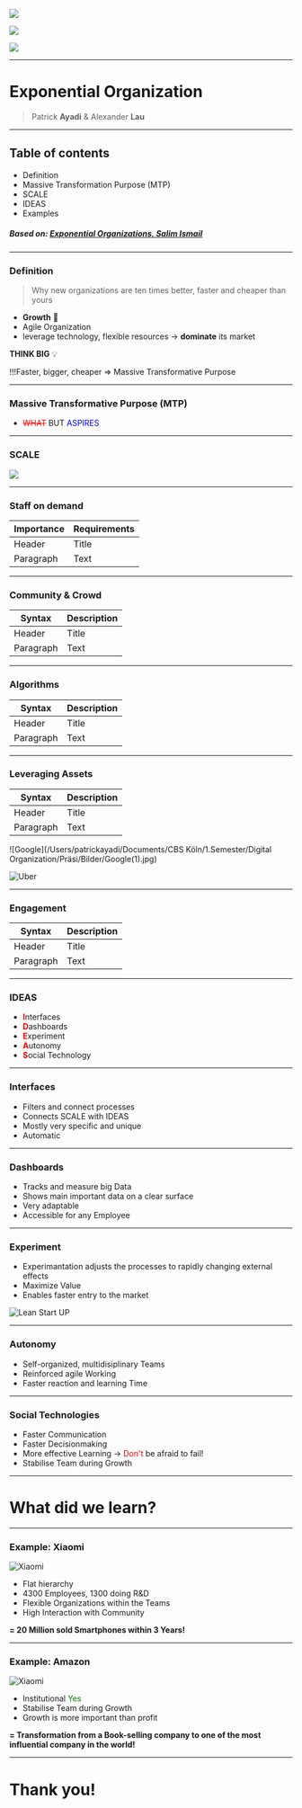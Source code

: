 ![](AirBnb.png) 

![](Uber.png) 

![](Netflix.png) 

---

# Exponential Organization
>Patrick **Ayadi** & Alexander **Lau**
---
## Table of contents
* Definition
* Massive Transformation Purpose (MTP)
* SCALE
* IDEAS
* Examples

##### Based on: [Exponential Organizations, Salim Ismail](https://www.amazon.de/Exponential-Organizations-Author-published-October/dp/B00Y4QA03S/ref=sr_1_4?crid=2US038FVFL645&dchild=1&keywords=exponential+organizations&qid=1634559116&sr=8-4)
---
### Definition
> Why new organizations are ten times better, faster and cheaper than yours
* **Growth** :rocket: 
* Agile Organization
* leverage technology, flexible resources
-> **dominate** its market

 **THINK BIG** :bulb: 

 !!!Faster, bigger, cheaper => Massive Transformative Purpose 



---
### Massive Transformative Purpose (MTP)
* <span style="color:red">~~WHAT~~</span> BUT <span style="color:blue">ASPIRES</span>


---
### SCALE
![](SCALE.png) 




---
### Staff on demand
| Importance | Requirements |
| ----------- | ----------- |
| Header | Title |
| Paragraph | Text |

---
### Community & Crowd
| Syntax | Description |
| ----------- | ----------- |
| Header | Title |
| Paragraph | Text |

---
### Algorithms
| Syntax | Description |
| ----------- | ----------- |
| Header | Title |
| Paragraph | Text |

---
### Leveraging Assets
| Syntax | Description |
| ----------- | ----------- |
| Header | Title |
| Paragraph | Text |

![Google](/Users/patrickayadi/Documents/CBS Köln/1.Semester/Digital Organization/Präsi/Bilder/Google(1).jpg) 

![Uber](Uber.png) 

---
### Engagement 
| Syntax | Description |
| ----------- | ----------- |
| Header | Title |
| Paragraph | Text |

---
### IDEAS
* <span style="color:red">**I**</span>nterfaces
* <span style="color:red">**D**</span>ashboards
* <span style="color:red">**E**</span>xperiment
* <span style="color:red">**A**</span>utonomy
* <span style="color:red">**S**</span>ocial Technology

---
### Interfaces
* Filters and connect processes
* Connects SCALE with IDEAS
* Mostly very specific and unique
* Automatic

---

### Dashboards
* Tracks and measure big Data
* Shows main important data on a clear surface
* Very adaptable
* Accessible for any Employee

---
### Experiment
* Experimantation adjusts the processes to rapidly changing external effects
* Maximize Value
* Enables faster entry to the market

![Lean Start UP](Startup.png) 

---

### Autonomy
* Self-organized, multidisiplinary Teams
* Reinforced agile Working
* Faster reaction and learning Time

---

### Social Technologies
* Faster Communication
* Faster Decisionmaking
* More effective Learning -> <span style="color:red">Don't</span>  be afraid to fail!
* Stabilise Team during Growth

---

# What did we learn?

---
### Example: Xiaomi

![Xiaomi](Xiaomi_logo_(2021-).svg.png) 
* Flat hierarchy
* 4300 Employees, 1300 doing R&D
* Flexible Organizations within the Teams
* High Interaction with Community 

**= 20 Million sold Smartphones within 3 Years!** 

---
### Example: Amazon
![Xiaomi](Amazonlogo.PNG) 

* Institutional <span style="color:green">Yes</span>  
* Stabilise Team during Growth
* Growth is more important than profit

**= Transformation from a Book-selling company to one of the most influential company in the world!** 

---
# Thank you!
